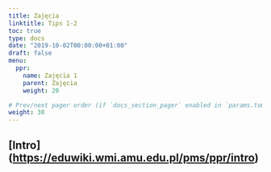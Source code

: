 ```yaml
---
title: Zajęcia
linktitle: Tips 1-2
toc: true
type: docs
date: "2019-10-02T00:00:00+01:00"
draft: false
menu:
  ppr:
    name: Zajęcia 1
    parent: Zajęcia
    weight: 20

# Prev/next pager order (if `docs_section_pager` enabled in `params.toml`)
weight: 30
---
```


## [Intro] (https://eduwiki.wmi.amu.edu.pl/pms/ppr/intro)
